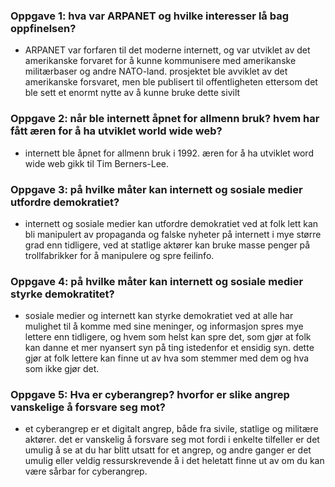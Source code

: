 ### Oppgave 1: hva var ARPANET og hvilke interesser lå bag oppfinelsen?
- ARPANET var forfaren til det moderne internett, og var utviklet av det amerikanske forvaret for å kunne kommunisere med
    amerikanske militærbaser og andre NATO-land. prosjektet ble avviklet av det amerikanske forsvaret, men ble publisert til offentligheten
    ettersom det ble sett et enormt nytte av å kunne bruke dette sivilt

### Oppgave 2: når ble internett åpnet for allmenn bruk? hvem har fått æren for å ha utviklet world wide web?
- internett ble åpnet for allmenn bruk i 1992. æren for å ha utviklet word wide web gikk til Tim Berners-Lee.

### Oppgave 3: på hvilke måter kan internett og sosiale medier utfordre demokratiet?
- internett og sosiale medier kan utfordre demokratiet ved at folk lett kan bli manipulert av propaganda og falske nyheter på internett
    i mye større grad enn tidligere, ved at statlige aktører kan bruke masse penger på trollfabrikker for å manipulere og spre feilinfo.

### Oppgave 4: på hvilke måter kan internett og sosiale medier styrke demokratitet?
- sosiale medier og internett kan styrke demokratiet ved at alle har mulighet til å komme med sine meninger, og informasjon
    spres mye lettere enn tidligere, og hvem som helst kan spre det, som gjør at folk kan danne et mer nyansert syn på ting
    istedenfor et ensidig syn. dette gjør at folk lettere kan finne ut av hva som stemmer med dem og hva som ikke gjør det.

### Oppgave 5: Hva er cyberangrep? hvorfor er slike angrep vanskelige å forsvare seg mot?
- et cyberangrep er et digitalt angrep, både fra sivile, statlige og militære aktører. det er vanskelig å forsvare seg mot
    fordi i enkelte tilfeller er det umulig å se at du har blitt utsatt for et angrep, og andre ganger er det umulig eller
    veldig ressurskrevende å i det heletatt finne ut av om du kan være sårbar for cyberangrep.
